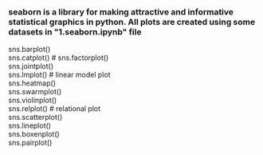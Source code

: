 ### seaborn is a library for making attractive and informative statistical graphics in python. All plots are created using some datasets in "1.seaborn.ipynb" file

sns.barplot()                                                                                                       
sns.catplot()   # sns.factorplot()                                                                                   
sns.jointplot()                                                                                                       
sns.lmplot()    # linear model plot                                                                                
sns.heatmap()                                                                                                        
sns.swarmplot()                                                                                                     
sns.violinplot()                                                                                                    
sns.relplot()     # relational plot                                                                                  
sns.scatterplot()                                                                                                      
sns.lineplot()                                                                                                          
sns.boxenplot()                                                                                                        
sns.pairplot()                                                                                                       
